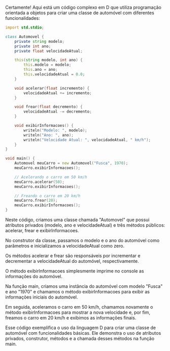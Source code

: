 Certamente! Aqui está um código complexo em D que utiliza programação orientada a objetos para criar uma classe de automóvel com diferentes funcionalidades:

```d
import std.stdio;

class Automovel {
    private string modelo;
    private int ano;
    private float velocidadeAtual;

    this(string modelo, int ano) {
        this.modelo = modelo;
        this.ano = ano;
        this.velocidadeAtual = 0.0;
    }

    void acelerar(float incremento) {
        velocidadeAtual += incremento;
    }

    void frear(float decremento) {
        velocidadeAtual -= decremento;
    }

    void exibirInformacoes() {
        writeln("Modelo: ", modelo);
        writeln("Ano: ", ano);
        writeln("Velocidade Atual: ", velocidadeAtual, " km/h");
    }
}

void main() {
    Automovel meuCarro = new Automovel("Fusca", 1970);
    meuCarro.exibirInformacoes();

    // Acelerando o carro em 50 km/h
    meuCarro.acelerar(50);
    meuCarro.exibirInformacoes();

    // Freando o carro em 20 km/h
    meuCarro.frear(20);
    meuCarro.exibirInformacoes();
}
```

Neste código, criamos uma classe chamada "Automovel" que possui atributos privados (modelo, ano e velocidadeAtual) e três métodos públicos: acelerar, frear e exibirInformacoes.

No construtor da classe, passamos o modelo e o ano do automóvel como parâmetros e inicializamos a velocidadeAtual como zero.

Os métodos acelerar e frear são responsáveis por incrementar e decrementar a velocidadeAtual do automóvel, respectivamente.

O método exibirInformacoes simplesmente imprime no console as informações do automóvel.

Na função main, criamos uma instância do automóvel com modelo "Fusca" e ano "1970" e chamamos o método exibirInformacoes para exibir as informações iniciais do automóvel.

Em seguida, aceleramos o carro em 50 km/h, chamamos novamente o método exibirInformacoes para mostrar a nova velocidade e, por fim, freamos o carro em 20 km/h e exibimos as informações finais.

Esse código exemplifica o uso da linguagem D para criar uma classe de automóvel com funcionalidades básicas. Ele demonstra o uso de atributos privados, construtor, métodos e a chamada desses métodos na função main.
